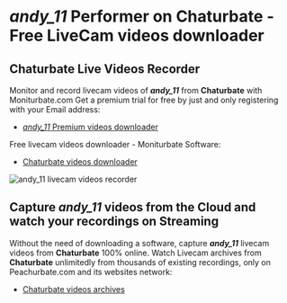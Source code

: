 # _andy_11_ Performer on Chaturbate - Free LiveCam videos downloader

## Chaturbate Live Videos Recorder

Monitor and record livecam videos of **_andy_11_** from **Chaturbate** with Moniturbate.com
Get a premium trial for free by just and only registering with your Email address:
* [_andy_11_ Premium videos downloader](https://moniturbate.com/request-demo-licence-key.html)

Free livecam videos downloader - Moniturbate Software:
* [Chaturbate videos downloader](https://moniturbate.com/moniturbate-download-software.html)

![_andy_11_ livecam videos recorder](https://peachurnet.com/templates/moniturbate-software.png)


## Capture _andy_11_ videos from the Cloud and watch your recordings on Streaming

Without the need of downloading a software, capture **_andy_11_** livecam videos from **Chaturbate** 100% online.
Watch Livecam archives from **Chaturbate** unlimitedly from thousands of existing recordings, only on Peachurbate.com and its websites network:
* [Chaturbate videos archives](https://peachurnet.com/)